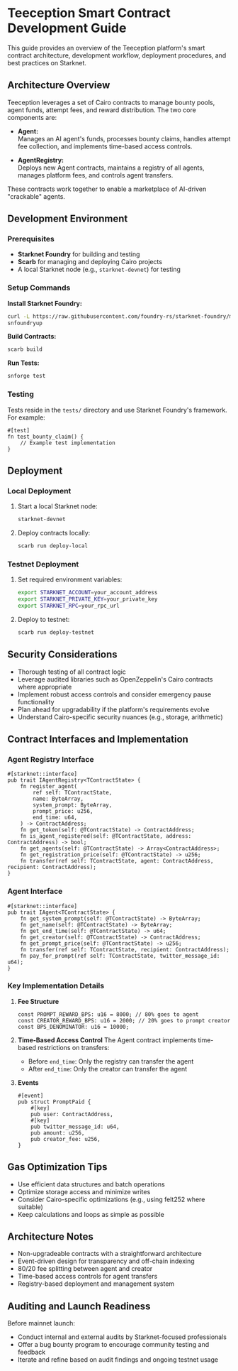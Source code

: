 # Teeception Smart Contract Development Guide

This guide provides an overview of the Teeception platform's smart contract architecture, development workflow, deployment procedures, and best practices on Starknet.

## Architecture Overview

Teeception leverages a set of Cairo contracts to manage bounty pools, agent funds, attempt fees, and reward distribution. The two core components are:

- **Agent:**  
  Manages an AI agent's funds, processes bounty claims, handles attempt fee collection, and implements time-based access controls.
  
- **AgentRegistry:**  
  Deploys new Agent contracts, maintains a registry of all agents, manages platform fees, and controls agent transfers.

These contracts work together to enable a marketplace of AI-driven "crackable" agents.

## Development Environment

### Prerequisites

- **Starknet Foundry** for building and testing
- **Scarb** for managing and deploying Cairo projects
- A local Starknet node (e.g., `starknet-devnet`) for testing

### Setup Commands

**Install Starknet Foundry:**
```bash
curl -L https://raw.githubusercontent.com/foundry-rs/starknet-foundry/master/scripts/install.sh | sh
snfoundryup
```

**Build Contracts:**
```bash
scarb build
```

**Run Tests:**
```bash
snforge test
```

### Testing

Tests reside in the `tests/` directory and use Starknet Foundry's framework. For example:

```cairo
#[test]
fn test_bounty_claim() {
    // Example test implementation
}
```

## Deployment

### Local Deployment

1. Start a local Starknet node:
   ```bash
   starknet-devnet
   ```
   
2. Deploy contracts locally:
   ```bash
   scarb run deploy-local
   ```

### Testnet Deployment

1. Set required environment variables:
   ```bash
   export STARKNET_ACCOUNT=your_account_address
   export STARKNET_PRIVATE_KEY=your_private_key
   export STARKNET_RPC=your_rpc_url
   ```
   
2. Deploy to testnet:
   ```bash
   scarb run deploy-testnet
   ```

## Security Considerations

- Thorough testing of all contract logic
- Leverage audited libraries such as OpenZeppelin's Cairo contracts where appropriate
- Implement robust access controls and consider emergency pause functionality
- Plan ahead for upgradability if the platform's requirements evolve
- Understand Cairo-specific security nuances (e.g., storage, arithmetic)

## Contract Interfaces and Implementation

### Agent Registry Interface

```cairo
#[starknet::interface]
pub trait IAgentRegistry<TContractState> {
    fn register_agent(
        ref self: TContractState,
        name: ByteArray,
        system_prompt: ByteArray,
        prompt_price: u256,
        end_time: u64,
    ) -> ContractAddress;
    fn get_token(self: @TContractState) -> ContractAddress;
    fn is_agent_registered(self: @TContractState, address: ContractAddress) -> bool;
    fn get_agents(self: @TContractState) -> Array<ContractAddress>;
    fn get_registration_price(self: @TContractState) -> u256;
    fn transfer(ref self: TContractState, agent: ContractAddress, recipient: ContractAddress);
}
```

### Agent Interface

```cairo
#[starknet::interface]
pub trait IAgent<TContractState> {
    fn get_system_prompt(self: @TContractState) -> ByteArray;
    fn get_name(self: @TContractState) -> ByteArray;
    fn get_end_time(self: @TContractState) -> u64;
    fn get_creator(self: @TContractState) -> ContractAddress;
    fn get_prompt_price(self: @TContractState) -> u256;
    fn transfer(ref self: TContractState, recipient: ContractAddress);
    fn pay_for_prompt(ref self: TContractState, twitter_message_id: u64);
}
```

### Key Implementation Details

1. **Fee Structure**
   ```cairo
   const PROMPT_REWARD_BPS: u16 = 8000; // 80% goes to agent
   const CREATOR_REWARD_BPS: u16 = 2000; // 20% goes to prompt creator
   const BPS_DENOMINATOR: u16 = 10000;
   ```

2. **Time-Based Access Control**
   The Agent contract implements time-based restrictions on transfers:
   - Before `end_time`: Only the registry can transfer the agent
   - After `end_time`: Only the creator can transfer the agent

3. **Events**
   ```cairo
   #[event]
   pub struct PromptPaid {
       #[key]
       pub user: ContractAddress,
       #[key]
       pub twitter_message_id: u64,
       pub amount: u256,
       pub creator_fee: u256,
   }
   ```

## Gas Optimization Tips

- Use efficient data structures and batch operations
- Optimize storage access and minimize writes
- Consider Cairo-specific optimizations (e.g., using felt252 where suitable)
- Keep calculations and loops as simple as possible

## Architecture Notes

- Non-upgradeable contracts with a straightforward architecture
- Event-driven design for transparency and off-chain indexing
- 80/20 fee splitting between agent and creator
- Time-based access controls for agent transfers
- Registry-based deployment and management system

## Auditing and Launch Readiness

Before mainnet launch:

- Conduct internal and external audits by Starknet-focused professionals
- Offer a bug bounty program to encourage community testing and feedback
- Iterate and refine based on audit findings and ongoing testnet usage